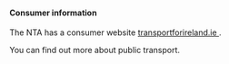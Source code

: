 ####  Consumer information

The NTA has a consumer website [ transportforireland.ie
](https://www.transportforireland.ie/) .

You can find out more about public transport.
